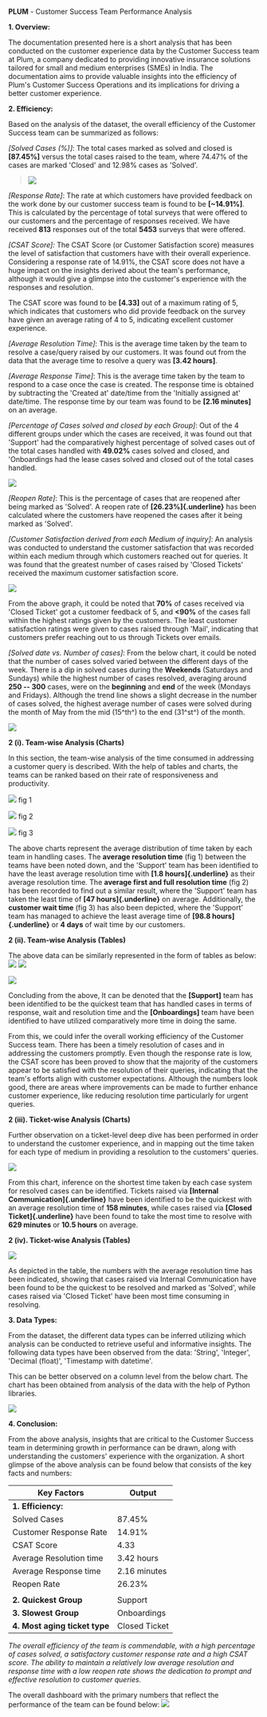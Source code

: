 **PLUM** - Customer Success Team Performance Analysis

**1. Overview:**

The documentation presented here is a short analysis that has been
conducted on the customer experience data by the Customer Success team
at Plum, a company dedicated to providing innovative insurance solutions
tailored for small and medium enterprises (SMEs) in India. The
documentation aims to provide valuable insights into the efficiency of
Plum's Customer Success Operations and its implications for driving a
better customer experience.

**2. Efficiency:**

Based on the analysis of the dataset, the overall efficiency of the
Customer Success team can be summarized as follows:

*[Solved Cases (%)]*: The total cases marked as solved and
closed is **[87.45%]** versus the total cases raised to the
team, where 74.47% of the cases are marked 'Closed' and 12.98% cases as
'Solved'.

> ![](./media/media/image1.png)

*[Response Rate]*: The rate at which customers have provided
feedback on the work done by our customer success team is found to be
**[\~14.91%]**. This is calculated by the percentage of
total surveys that were offered to our customers and the percentage of
responses received. We have received **813** responses out of the total
**5453** surveys that were offered.

*[CSAT Score]:* The CSAT Score (or Customer Satisfaction
score) measures the level of satisfaction that customers have with their
overall experience. Considering a response rate of 14.91%, the CSAT
score does not have a huge impact on the insights derived about the
team's performance, although it would give a glimpse into the customer's
experience with the responses and resolution.

The CSAT score was found to be **[4.33]** out of a maximum
rating of 5, which indicates that customers who did provide feedback on
the survey have given an average rating of 4 to 5, indicating excellent
customer experience.

*[Average Resolution Time]*: This is the average time taken
by the team to resolve a case/query raised by our customers. It was
found out from the data that the average time to resolve a query was
**[3.42 hours]**.

*[Average Response Time]*: This is the average time taken by
the team to respond to a case once the case is created. The response
time is obtained by subtracting the 'Created at' date/time from the
'Initially assigned at' date/time. The response time by our team was
found to be **[2.16 minutes]** on an average.

*[Percentage of Cases solved and closed by each Group]*: Out
of the 4 different groups under which the cases are received, it was
found out that 'Support' had the comparatively highest percentage of
solved cases out of the total cases handled with **49.02%** cases solved
and closed, and 'Onboardings had the lease cases solved and closed out
of the total cases handled.

![](./media/media/image2.png)

*[Reopen Rate]*: This is the percentage of cases that are
reopened after being marked as 'Solved'. A reopen rate of
**[26.23%]{.underline}** has been calculated where the customers have
reopened the cases after it being marked as 'Solved'.

*[Customer Satisfaction derived from each Medium of
inquiry]*: An analysis was conducted to understand the
customer satisfaction that was recorded within each medium through which
customers reached out for queries. It was found that the greatest number
of cases raised by 'Closed Tickets' received the maximum customer
satisfaction score.

![](./media/media/image3.png)

From the above graph, it could be noted that **70%** of cases received
via 'Closed Ticket' got a customer feedback of 5, and **\<90%** of the
cases fall within the highest ratings given by the customers. The least
customer satisfaction ratings were given to cases raised through 'Mail',
indicating that customers prefer reaching out to us through Tickets over
emails.

*[Solved date vs. Number of cases]*: From the below chart,
it could be noted that the number of cases solved varied between the
different days of the week. There is a dip in solved cases during the
**Weekends** (Saturdays and Sundays) while the highest number of cases
resolved, averaging around **250 -- 300** cases, were on the
**beginning** and **end** of the week (Mondays and Fridays). Although
the trend line shows a slight decrease in the number of cases solved,
the highest average number of cases were solved during the month of May
from the mid (15^th^) to the end (31^st^) of the month.

![](./media/media/image4.png)

**2 (i). Team-wise Analysis (Charts)**

In this section, the team-wise analysis of the time consumed in
addressing a customer query is described. With the help of tables and
charts, the teams can be ranked based on their rate of responsiveness
and productivity.

![](./media/media/image5.png)
          fig 1
          
![](./media/media/image6.png)
           fig 2
           
![](./media/media/image7.png)
          fig 3

The above charts represent the average distribution of time taken by
each team in handling cases. The **average resolution time** (fig 1)
between the teams have been noted down, and the 'Support' team has been
identified to have the least average resolution time with **[1.8
hours]{.underline}** as their average resolution time. The **average
first and full resolution time** (fig 2) has been recorded to find out a
similar result, where the 'Support' team has taken the least time of
**[47 hours]{.underline}** on average. Additionally, the **customer wait
time** (fig 3) has also been depicted, where the 'Support' team has
managed to achieve the least average time of **[98.8
hours]{.underline}** or **4 days** of wait time by our customers.

**2 (ii). Team-wise Analysis (Tables)**

The above data can be similarly represented in the form of tables as
below:\
![](./media/media/image8.png)
![](./media/media/image9.png)

![](./media/media/image10.png)

Concluding from the above, It can be denoted that the
**[Support]** team has been identified to be the quickest
team that has handled cases in terms of response, wait and resolution
time and the **[Onboardings]** team have been identified to
have utilized comparatively more time in doing the same.

From this, we could infer the overall working efficiency of the Customer
Success team. There has been a timely resolution of cases and in
addressing the customers promptly. Even though the response rate is low,
the CSAT score has been proved to show that the majority of the
customers appear to be satisfied with the resolution of their queries,
indicating that the team's efforts align with customer expectations.
Although the numbers look good, there are areas where improvements can
be made to further enhance customer experience, like reducing resolution
time particularly for urgent queries.

**2 (iii). Ticket-wise Analysis (Charts)**

Further observation on a ticket-level deep dive has been performed in
order to understand the customer experience, and in mapping out the time
taken for each type of medium in providing a resolution to the
customers' queries.

![](./media/media/image11.png)

From this chart, inference on the shortest time taken by each case
system for resolved cases can be identified. Tickets raised via
**[Internal Communication]{.underline}** have been identified to be the
quickest with an average resolution time of **158 minutes**, while cases
raised via **[Closed Ticket]{.underline}** have been found to take the
most time to resolve with **629 minutes** or **10.5 hours** on average.

**2 (iv). Ticket-wise Analysis (Tables)**

![](./media/media/image12.png)

As depicted in the table, the numbers with the average resolution time
has been indicated, showing that cases raised via Internal Communication
have been found to be the quickest to be resolved and marked as
'Solved', while cases raised via 'Closed Ticket' have been most time
consuming in resolving.

**3. Data Types:**

From the dataset, the different data types can be inferred utilizing
which analysis can be conducted to retrieve useful and informative
insights. The following data types have been observed from the data:
'String', 'Integer', 'Decimal (float)', 'Timestamp with datetime'.

This can be better observed on a column level from the below chart. The
chart has been obtained from analysis of the data with the help of
Python libraries.

![](./media/media/image13.png)

**4. Conclusion:**

From the above analysis, insights that are critical to the Customer
Success team in determining growth in performance can be drawn, along
with understanding the customers' experience with the organization. A
short glimpse of the above analysis can be found below that consists of
the key facts and numbers:

| **Key Factors**                  | **Output**       |
|----------------------------------|------------------|
|                  **1. Efficiency:**                 |                                                                                                           
|           Solved Cases           |   87.45%         |                                                                                                           
|      Customer Response Rate      |   14.91%         |                                                                                                           
|            CSAT Score            |   4.33           |                 
|       Average Resolution time    |  3.42 hours      |          
|   Average Response time          |  2.16 minutes    |
|   Reopen Rate                    |  26.23%          |
|                                  |                  |
| **2. Quickest Group**            | Support          |
| **3. Slowest Group**             | Onboardings      |
| **4. Most aging ticket type**    | Closed Ticket    |

*The overall efficiency of the team is commendable, with a high percentage of cases solved, a satisfactory customer response rate and a high CSAT score. The ability to maintain a relatively low average resolution and response time with a low reopen rate shows the dedication to prompt and effective resolution to customer queries.* 

The overall dashboard with the primary numbers that reflect the performance of the team can be found below:
![](./media/media/image14.jpg)
